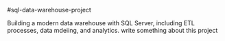 #sql-data-warehouse-project

Building a modern data warehouse with SQL Server, including ETL processes, data mdeiing, and analytics.
write something about this project
